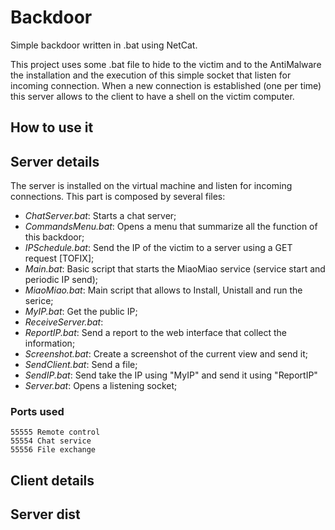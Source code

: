 # Backdoor

Simple backdoor written in .bat using NetCat.

This project uses some .bat file to hide to the victim and to the AntiMalware the installation and the execution of this simple socket that listen for incoming connection.
When a new connection is established (one per time) this server allows to the client to have a shell on the victim computer.

## How to use it



## Server details
The server is installed on the virtual machine and listen for incoming connections. This part is composed by several files:
* *ChatServer.bat*: Starts a chat server;
* *CommandsMenu.bat*: Opens a menu that summarize all the function of this backdoor;
* *IPSchedule.bat*: Send the IP of the victim to a server using a GET request [TOFIX];
* *Main.bat*: Basic script that starts the MiaoMiao service (service start and periodic IP send);
* *MiaoMiao.bat*: Main script that allows to Install, Unistall and run the serice;
* *MyIP.bat*: Get the public IP;
* *ReceiveServer.bat*:
* *ReportIP.bat*: Send a report to the web interface that collect the information;
* *Screenshot.bat*: Create a screenshot of the current view and send it;
* *SendClient.bat*: Send a file;
* *SendIP.bat*: Send take the IP using "MyIP" and send it using "ReportIP"
* *Server.bat*: Opens a listening socket;

### Ports used

	55555 Remote control
	55554 Chat service
	55556 File exchange


## Client details


## Server dist
